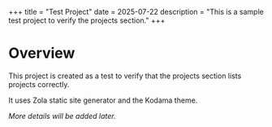 +++
title = "Test Project"
date = 2025-07-22
description = "This is a sample test project to verify the projects section."
+++

# Overview

This project is created as a test to verify that the projects section lists projects correctly.

It uses Zola static site generator and the Kodama theme.

*More details will be added later.*